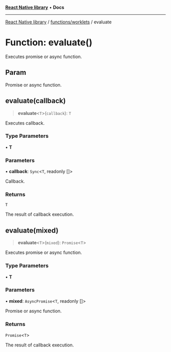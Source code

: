 [**React Native library**](../../../index.md) • **Docs**

***

[React Native library](../../../modules.md) / [functions/worklets](../index.md) / evaluate

# Function: evaluate()

Executes promise or async function.

## Param

Promise or async function.

## evaluate(callback)

> **evaluate**\<`T`\>(`callback`): `T`

Executes callback.

### Type Parameters

• **T**

### Parameters

• **callback**: `Sync`\<`T`, readonly []\>

Callback.

### Returns

`T`

The result of callback execution.

## evaluate(mixed)

> **evaluate**\<`T`\>(`mixed`): `Promise`\<`T`\>

Executes promise or async function.

### Type Parameters

• **T**

### Parameters

• **mixed**: `AsyncPromise`\<`T`, readonly []\>

Promise or async function.

### Returns

`Promise`\<`T`\>

The result of callback execution.
